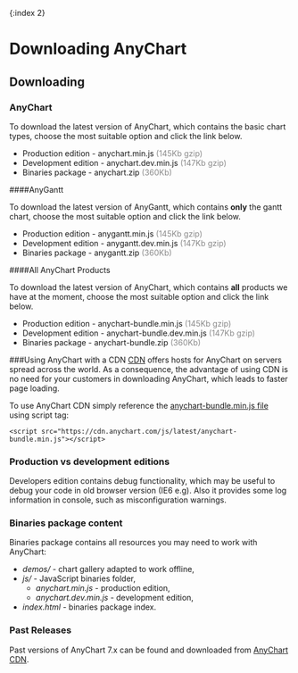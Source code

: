 {:index 2}
# Downloading AnyChart
  
## Downloading

### AnyChart

To download the latest version of AnyChart, which contains the basic chart types, choose the most suitable option and click the link below.

* Production edition - anychart.min.js <span style="color:#898989;">(145Kb gzip)</span>
* Development edition - anychart.dev.min.js <span style="color:#898989;">(147Kb gzip)</span>  
* Binaries package - anychart.zip <span style="color:#898989;">(360Kb)</span>  

####AnyGantt

To download the latest version of AnyGantt, which contains **only** the gantt chart, choose the most suitable option and click the link below.

* Production edition - anygantt.min.js <span style="color:#898989;">(145Kb gzip)</span>
* Development edition - anygantt.dev.min.js <span style="color:#898989;">(147Kb gzip)</span>  
* Binaries package - anygantt.zip <span style="color:#898989;">(360Kb)</span>  

####All AnyChart Products

To download the latest version of AnyChart, which contains **all** products we have at the moment, choose the most suitable option and click the link below.
* Production edition - anychart-bundle.min.js <span style="color:#898989;">(145Kb gzip)</span>
* Development edition - anychart-bundle.dev.min.js <span style="color:#898989;">(147Kb gzip)</span>  
* Binaries package - anychart-bundle.zip <span style="color:#898989;">(360Kb)</span>  

###Using AnyChart with a CDN
<a href="https://en.wikipedia.org/wiki/Content\_delivery\_network" target="_blank">CDN</a> offers hosts for AnyChart on servers spread across the world. As a consequence, the advantage of using CDN is no need for your customers in downloading AnyChart, which leads to faster page loading.
  
 
To use AnyChart CDN simply reference the [anychart-bundle.min.js file](https://cdn.anychart.com/js/latest/anychart-bundle.min.js) using script tag:
```
<script src="https://cdn.anychart.com/js/latest/anychart-bundle.min.js"></script>
```

### Production vs development editions
Developers edition contains debug functionality, which may be useful to debug your code in old browser version (IE6 e.g). Also it provides some log information in console, such as misconfiguration warnings. 

### Binaries package content
Binaries package contains all resources you may need to work with AnyChart:  
* _demos/_ - chart gallery adapted to work offline,
* _js/_ - JavaScript binaries folder,
  * _anychart.min.js_ - production edition,
  * _anychart.dev.min.js_ - development edition,
* _index.html_ - binaries package index.

### Past Releases
Past versions of AnyChart 7.x can be found and downloaded from <a href="https://cdn.anychart.com/" target="_blank">AnyChart CDN</a>.